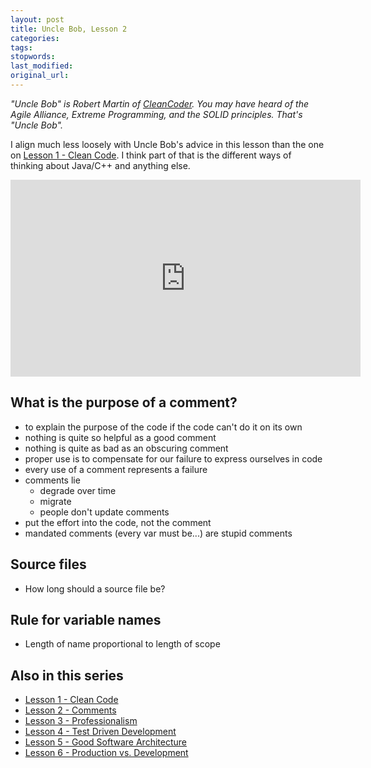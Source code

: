 ```yaml
---
layout: post
title: Uncle Bob, Lesson 2
categories:
tags:
stopwords:
last_modified:
original_url:
---
```


*"Uncle Bob" is Robert Martin of [CleanCoder](http://cleancoder.com/products). You
may have heard of the Agile Alliance, Extreme Programming, and the SOLID
principles. That's "Uncle Bob".*

I align much less loosely with Uncle Bob's advice in this lesson than the one
on [Lesson 1 - Clean Code](/uncle-bob-lesson-1/). I think part of that
is the different ways of thinking about Java/C++ and anything else.

<div class="youtube">
<iframe width="560" height="315" src="https://www.youtube.com/embed/2a_ytyt9sf8" frameborder="0" allow="accelerometer; autoplay; clipboard-write; encrypted-media; gyroscope; picture-in-picture" allowfullscreen></iframe>
</div>

## What is the purpose of a comment?

* to explain the purpose of the code if the code can't do it on its own
* nothing is quite so helpful as a good comment
* nothing is quite as bad as an obscuring comment
* proper use is to compensate for our failure to express ourselves in code
* every use of a comment represents a failure
* comments lie
	* degrade over time
	* migrate
	* people don't update comments
* put the effort into the code, not the comment
* mandated comments (every var must be...) are stupid comments


## Source files

* How long should a source file be?

## Rule for variable names

* Length of name proportional to length of scope

## Also in this series

* [Lesson 1 - Clean Code](/uncle-bob-lesson-1/)
* [Lesson 2 - Comments](/uncle-bob-lesson-2/)
* [Lesson 3 - Professionalism](/uncle-bob-lesson-3/)
* [Lesson 4 - Test Driven Development](/uncle-bob-lesson-4/)
* [Lesson 5 - Good Software Architecture](/uncle-bob-lesson-5/)
* [Lesson 6 - Production vs. Development](/uncle-bob-lesson-6/)

